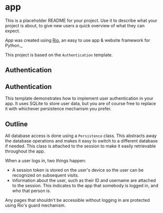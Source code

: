 # app

This is a placeholder README for your project. Use it to describe what your
project is about, to give new users a quick overview of what they can expect.

_App_ was created using [Rio](https://rio.dev/), an easy to
use app & website framework for Python._

This project is based on the `Authentication` template.

## Authentication

## Authentication

This template demonstrates how to implement user authentication in your app. It
uses SQLite to store user data, but you are of course free to replace it with
whichever persistence mechanism you prefer.

## Outline

All database access is done using a `Persistence` class. This abstracts away the
database operations and makes it easy to switch to a different database if
needed. This class is attached to the session to make it easily retrievable
throughout the app.

When a user logs in, two things happen:

- A session token is stored on the user's device so the user can be recognized
  on subsequent visits.
- Information about the user, such as their ID and username are attached to the
  session. This indicates to the app that somebody is logged in, and who that
  person is.

Any pages that shouldn't be accessible without logging in are protected using
Rio's guard mechanism.
